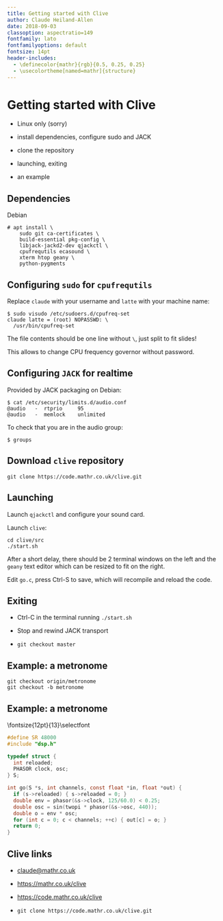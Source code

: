 ```yaml
---
title: Getting started with Clive
author: Claude Heiland-Allen
date: 2018-09-03
classoption: aspectratio=149
fontfamily: lato
fontfamilyoptions: default
fontsize: 14pt
header-includes:
  - \definecolor{mathr}{rgb}{0.5, 0.25, 0.25}
  - \usecolortheme[named=mathr]{structure}
---
```


# Getting started with Clive

- Linux only (sorry)

- install dependencies, configure sudo and JACK

- clone the repository

- launching, exiting

- an example

## Dependencies

Debian

    # apt install \
        sudo git ca-certificates \
        build-essential pkg-config \
        libjack-jackd2-dev qjackctl \
        cpufrequtils ecasound \
        xterm htop geany \
        python-pygments

## Configuring `sudo` for `cpufrequtils`

Replace `claude` with your username and `latte` with your machine name:

    $ sudo visudo /etc/sudoers.d/cpufreq-set
    claude latte = (root) NOPASSWD: \
      /usr/bin/cpufreq-set

The file contents should be one line without `\`, just split to fit slides!

This allows to change CPU frequency governor without password.

## Configuring `JACK` for realtime

Provided by JACK packaging on Debian:

    $ cat /etc/security/limits.d/audio.conf
    @audio   -  rtprio     95
    @audio   -  memlock    unlimited

To check that you are in the audio group:

    $ groups

## Download `clive` repository

    git clone https://code.mathr.co.uk/clive.git

## Launching

Launch `qjackctl` and configure your sound card.

Launch `clive`:

    cd clive/src
    ./start.sh

After a short delay, there should be 2 terminal windows on the left and
the `geany` text editor which can be resized to fit on the right.

Edit `go.c`, press Ctrl-S to save, which will recompile and reload the
code.

## Exiting

- Ctrl-C in the terminal running `./start.sh`

- Stop and rewind JACK transport

- `git checkout master`

## Example: a metronome

    git checkout origin/metronome
    git checkout -b metronome

## Example: a metronome

\fontsize{12pt}{13}\selectfont

```C
#define SR 48000
#include "dsp.h"

typedef struct {
  int reloaded;
  PHASOR clock, osc;
} S;

int go(S *s, int channels, const float *in, float *out) {
  if (s->reloaded) { s->reloaded = 0; }
  double env = phasor(&s->clock, 125/60.0) < 0.25;
  double osc = sin(twopi * phasor(&s->osc, 440));
  double o = env * osc;
  for (int c = 0; c < channels; ++c) { out[c] = o; }
  return 0;
}
```

## Clive links

- <claude@mathr.co.uk>

- <https://mathr.co.uk/clive>

- <https://code.mathr.co.uk/clive>

- `git clone https://code.mathr.co.uk/clive.git`
